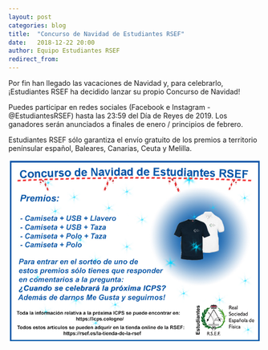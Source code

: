 ```yaml
---
layout: post
categories: blog 
title:  "Concurso de Navidad de Estudiantes RSEF"
date:   2018-12-22 20:00
author: Equipo Estudiantes RSEF
redirect_from:
---
```


Por fin han llegado las vacaciones de Navidad y, para celebrarlo, ¡Estudiantes RSEF ha decidido lanzar su propio Concurso de Navidad! 

Puedes participar en redes sociales (Facebook e Instagram - @EstudiantesRSEF) hasta las 23:59 del Día de Reyes de 2019. Los ganadores serán anunciados a finales de enero / principios de febrero. 

Estudiantes RSEF sólo garantiza el envío gratuito de los premios a territorio penínsular español, Baleares, Canarias, Ceuta y Melilla.

![Foto 1](/img/blog/ConcursoNav18.jpg)
 
